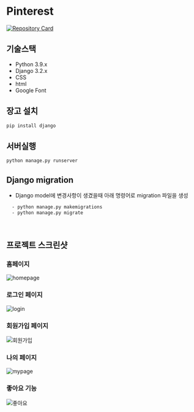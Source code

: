 # Pinterest
[![Repository Card](https://widget.realdeveloper.pro/api/card?user=KyeongHwanMin&repo=Django-pinterest)](https://github.com/KyeongHwanMin/Django-pinterest)


## 기술스택
- Python 3.9.x
- Django 3.2.x
- CSS
- html
- Google Font

## 장고 설치
```sh
pip install django
```
## 서버실행
```sh
python manage.py runserver
```
## Django migration 
- Django model에 변경사항이 생겼을때 아래 명령어로 migration 파일을 생성
```sh
  - python manage.py makemigrations
  - python manage.py migrate
```
<br>

## 프로젝트 스크린샷
### 홈페이지
![homepage](https://user-images.githubusercontent.com/17818416/137148930-04bfda6a-b1cc-4a80-93ab-c4d73de2c734.png)
### 로그인 페이지
![login](https://user-images.githubusercontent.com/17818416/137148882-24afd5b6-c07f-49f0-a093-85043de5f97d.PNG)
### 회원가입 페이지
![회원가입](https://user-images.githubusercontent.com/17818416/137148841-7f34683d-c951-404d-9de1-52fe2bcb502a.PNG)
### 나의 페이지
![mypage](https://user-images.githubusercontent.com/17818416/137148820-ae630138-c3b0-41cd-ba42-8ee807d90d50.PNG)
### 좋아요 기능
![좋아요](https://user-images.githubusercontent.com/17818416/137888437-fe642a2e-ef68-424a-8ba1-77f4bb116da9.PNG)






